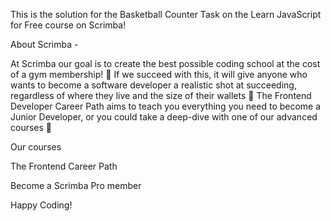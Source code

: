 This is the solution for the Basketball Counter Task on the Learn JavaScript for Free course on Scrimba!

About Scrimba - 

At Scrimba our goal is to create the best possible coding school at the cost of a gym membership! 💜 If we succeed with this, it will give anyone who wants to become a software developer a realistic shot at succeeding, regardless of where they live and the size of their wallets 🎉 The Frontend Developer Career Path aims to teach you everything you need to become a Junior Developer, or you could take a deep-dive with one of our advanced courses 🚀

Our courses

The Frontend Career Path

Become a Scrimba Pro member


Happy Coding! 


